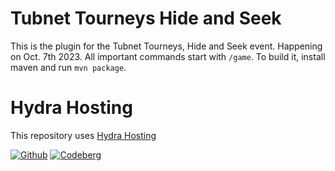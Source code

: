 # Tubnet Tourneys Hide and Seek
This is the plugin for the Tubnet Tourneys, Hide and Seek event. Happening on Oct. 7th 2023.
All important commands start with `/game`.
To build it, install maven and run `mvn package`.


# Hydra Hosting
This repository uses [Hydra Hosting](https://seirdy.one/posts/2020/11/18/git-workflow-1/)

[![Github](https://img.shields.io/badge/mirror-GitHub-black.svg?logo=github)](https://github.com/cooltexture1/TourneyHideSeek)
[![Codeberg](https://img.shields.io/badge/mirror-Codeberg-blue.svg?logo=codeberg)](https://codeberg.org/cooltexture/TourneyHideSeek)
